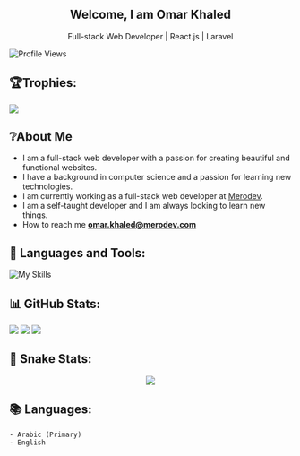 <h2 align="center">Welcome, I am Omar Khaled</h2>
<p align="center">Full-stack Web Developer | React.js | Laravel</p>

<span> <img src="https://komarev.com/ghpvc/?username=omarwebdev&label=Profile%20views&color=22942c&style=flat" alt="Profile Views" /> </span>


## 🏆Trophies:
![](https://github-profile-trophy.vercel.app/?username=OmarWebDev&theme=nord&no-frame=false&no-bg=false&margin-w=6)

## ❔About Me

- I am a full-stack web developer with a passion for creating beautiful and functional websites.
- I have a background in computer science and a passion for learning new technologies.
- I am currently working as a full-stack web developer at [Merodev](https://merodev.com).
- I am a self-taught developer and I am always looking to learn new things.
- How to reach me **omar.khaled@merodev.com**

## 🎈 Languages and Tools:
![My Skills](https://skillicons.dev/icons?i=html,css,bootstrap,tailwind,vue,react,materialui,sass,js,ts,php,laravel,mysql,redux,bash,git,github,netlify,idea,vscode)

## 📊 GitHub Stats:

![](https://github-readme-stats.vercel.app/api?username=OmarWebDev&theme=react&hide_border=false&include_all_commits=true&count_private=true)
![](https://github-readme-streak-stats.herokuapp.com/?user=OmarWebDev&theme=react&hide_border=false&layout=compact)
![](https://github-readme-stats.vercel.app/api/top-langs/?username=OmarWebDev&theme=react&hide_border=false&include_all_commits=true&count_private=true&layout=compact)

## 🐍 Snake Stats:
<div align="center">
	<img src="https://cdn.jsdelivr.net/gh/holic-x/holic-x/assets/github-contribution-grid-snake.svg"/>
</div>

## 📚 Languages:

    - Arabic (Primary)
    - English
